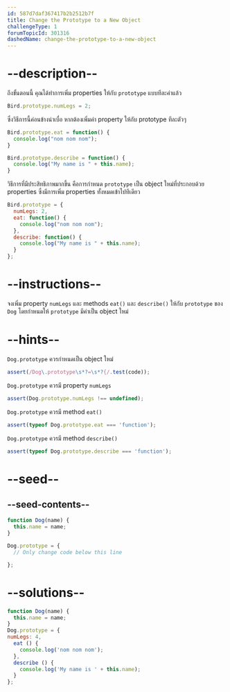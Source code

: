 ```yaml
---
id: 587d7daf367417b2b2512b7f
title: Change the Prototype to a New Object
challengeType: 1
forumTopicId: 301316
dashedName: change-the-prototype-to-a-new-object
---
```


# --description--

ถึงขั้นตอนนี้ คุณได้ทำการเพิ่ม properties ให้กับ `prototype` แบบทีละค่าแล้ว

```js
Bird.prototype.numLegs = 2;
```

ซึ่งวิธีการนี้ค่อนข้างน่าเบื่อ หากต้องเพิ่มค่า property ให้กับ prototype ทีละตัวๆ

```js
Bird.prototype.eat = function() {
  console.log("nom nom nom");
}

Bird.prototype.describe = function() {
  console.log("My name is " + this.name);
}
```

วิธีการที่มีประสิทธิภาพมากขึ้น คือการกำหนด `prototype` เป็น object ใหม่ที่ประกอบด้วย properties ซึ่งมีการเพิ่ม properties ทั้งหมดเข้าไปทีเดียว

```js
Bird.prototype = {
  numLegs: 2, 
  eat: function() {
    console.log("nom nom nom");
  },
  describe: function() {
    console.log("My name is " + this.name);
  }
};
```

# --instructions--

จงเพิ่ม property `numLegs` และ methods `eat()` และ `describe()` ให้กับ `prototype` ของ `Dog` โดยกำหนดให้ `prototype` มีค่าเป็น object ใหม่

# --hints--

`Dog.prototype` ควรกำหนดเป็น object ใหม่

```js
assert(/Dog\.prototype\s*?=\s*?{/.test(code));
```

`Dog.prototype` ควรมี property `numLegs`

```js
assert(Dog.prototype.numLegs !== undefined);
```

`Dog.prototype` ควรมี method `eat()`

```js
assert(typeof Dog.prototype.eat === 'function');
```

`Dog.prototype` ควรมี method `describe()`

```js
assert(typeof Dog.prototype.describe === 'function');
```

# --seed--

## --seed-contents--

```js
function Dog(name) {
  this.name = name;
}

Dog.prototype = {
  // Only change code below this line

};
```

# --solutions--

```js
function Dog(name) {
  this.name = name;
}
Dog.prototype = {
numLegs: 4,
  eat () {
    console.log('nom nom nom');
  },
  describe () {
    console.log('My name is ' + this.name);
  }
};
```
